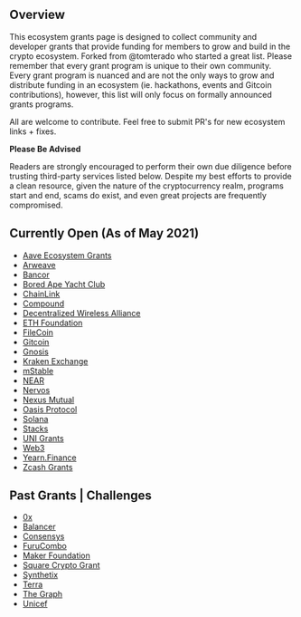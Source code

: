 ## Overview
This ecosystem grants page is designed to collect community and developer grants that provide funding for members to grow and build in the crypto ecosystem. Forked from @tomterado who started a great list. Please remember that every grant program is unique to their own community. Every grant program is nuanced and are not the only ways to grow and distribute funding in an ecosystem (ie. hackathons, events and Gitcoin contributions), however, this list will only focus on formally announced grants programs.

All are welcome to contribute. Feel free to submit PR's for new ecosystem links + fixes.

**Please Be Advised**

Readers are strongly encouraged to perform their own due diligence before trusting third-party services listed below. Despite my best efforts to provide a clean resource, given the nature of the cryptocurrency realm, programs start and end, scams do exist, and even great projects are frequently compromised.

## Currently Open (As of May 2021)
- [Aave Ecosystem Grants](https://medium.com/aave/aave-ecosystem-grants-round-2-33e7ffed7933)
- [Arweave](https://www.arweave.org/get-involved/grants-funding)
- [Bancor](https://support.bancor.network/hc/en-us/articles/360010458140-Developer-Grant-Program-)
- [Bored Ape Yacht Club](https://boredapeyachtclub.medium.com/bored-ape-yacht-club-community-grant-program-9b32c3fbab0e)
- [ChainLink](https://chain.link/community/grants)
- [Compound](https://compoundgrants.org/)
- [Decentralized Wireless Alliance](https://dewialliance.medium.com/launching-the-dewi-grant-program-9410310129bf)
- [ETH Foundation](https://esp.ethereum.foundation/en/)
- [FileCoin](https://grants.filecoin.io/)
- [Gitcoin](https://gitcoin.co/grants/)
- [Gnosis](https://github.com/gnosis/GECO)
- [Kraken Exchange](https://www.kraken.com/en-us/features/grants)
- [mStable](https://github.com/mstable/mStable-dev-grants)
- [NEAR](https://near.org/grants/)
- [Nervos](https://www.nervos.org/developer/grants/)
- [Nexus Mutual](https://medium.com/nexus-mutual/our-community-grants-programme-is-live-cd4b10451405)
- [Oasis Protocol](https://oasisprotocol.org/ecosystem-grants)
- [Solana](https://solana.com/grants)
- [Stacks](https://github.com/stacksgov/Stacks-Grants)
- [UNI Grants](https://www.notion.so/Welcome-to-UNI-Grants-6e3e84967a984a5fb127ae749649ddc9)
- [Web3](https://docs.onflow.org/)
- [Yearn.Finance](https://gov.yearn.finance/t/september-grants-announcement/7044)
- [Zcash Grants](https://grants.zfnd.org/)

## Past Grants | Challenges
- [0x](https://0x.org/eap)
- [Balancer](https://medium.com/balancer-protocol/batch-2-of-balancer-ecosystem-fund-grants-is-now-available-c6b1bf567483)
- [Consensys](https://www.consensys.net/grants)
- [FuruCombo](https://medium.com/furucombo/furucombo-creative-challenge-9-000-in-prizes-7b7c0a9451ca)
- [Maker Foundation](https://funding.makerdao.com/)
- [Square Crypto Grant](https://medium.com/@squarecrypto/square-crypto-grants-for-everybody-93d614f5fd0e#:~:text=We%20support%20bitcoin%20by%20building,grants%20to%20BTCPayServer%20and%20ZmnSCPxj.)
- [Synthetix](https://blog.synthetix.io/synthetix-grantsdao/)
- [Terra](https://medium.com/terra-money/introducing-terra-ecosystem-grants-bd84b584e279)
- [The Graph](https://thegraph.com/blog/wave-one-funding)
- [Unicef](https://www.unicef.org/innovation/applyBlockchainCrypto)
